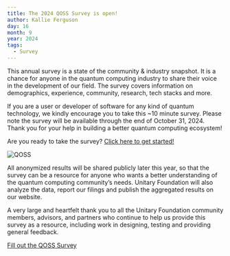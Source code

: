 ```yaml
---
title: The 2024 QOSS Survey is open!
author: Kallie Ferguson
day: 16
month: 9
year: 2024
tags: 
  - Survey
---
```


This annual survey is a state of the community & industry snapshot. It is a chance for anyone in the quantum computing industry to share their voice in the development of our field. The survey covers information on demographics, experience, community, research, tech stacks and more.

If you are a user or developer of software for any kind of quantum technology, we kindly encourage you to take this ~10 minute survey. Please note the survey will be available through the end of October 31, 2024. Thank you for your help in building a better quantum computing ecosystem!

Are you ready to take the survey? [Click here to get started!](https://www.surveymonkey.com/r/qosssurvey24)

![QOSS](/images/2024_QOSS_Social_card_.png)

All anonymized results will be shared publicly later this year, so that the survey can be a resource for anyone who wants a better understanding of the quantum computing community’s needs. Unitary Foundation will also analyze the data, report our filings and publish the aggregated results on our website.

A very large and heartfelt thank you to all the Unitary Foundation community members, advisors, and partners who continue to help us provide this survey as a resource, including work in designing, testing and providing general feedback.

[Fill out the QOSS Survey](https://www.surveymonkey.com/r/qosssurvey24)
